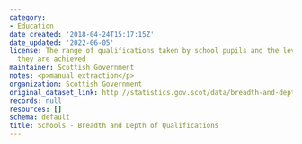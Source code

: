 ```yaml
---
category:
- Education
date_created: '2018-04-24T15:17:15Z'
date_updated: '2022-06-05'
license: The range of qualifications taken by school pupils and the level at which
  they are achieved
maintainer: Scottish Government
notes: <p>manual extraction</p>
organization: Scottish Government
original_dataset_link: http://statistics.gov.scot/data/breadth-and-depth
records: null
resources: []
schema: default
title: Schools - Breadth and Depth of Qualifications
---
```

